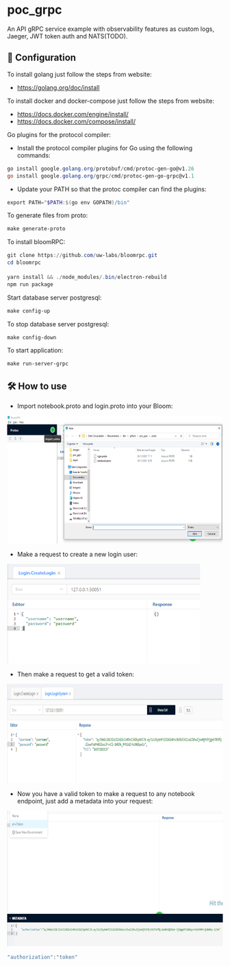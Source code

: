 # poc_grpc

An API gRPC service example with observability features as custom logs, Jaeger, JWT token auth and NATS(TODO).

## 🧰 Configuration

To install golang just follow the steps from website:
- https://golang.org/doc/install

To install docker and docker-compose just follow the steps from website:
- https://docs.docker.com/engine/install/
- https://docs.docker.com/compose/install/

Go plugins for the protocol compiler:

- Install the protocol compiler plugins for Go using the following commands:
``` powershell
go install google.golang.org/protobuf/cmd/protoc-gen-go@v1.26
go install google.golang.org/grpc/cmd/protoc-gen-go-grpc@v1.1
```
- Update your PATH so that the protoc compiler can find the plugins:
``` powershell
export PATH="$PATH:$(go env GOPATH)/bin"
``` 
To generate files from proto:
``` powershell
make generate-proto
```

To install bloomRPC:
``` powershell
git clone https://github.com/uw-labs/bloomrpc.git
cd bloomrpc

yarn install && ./node_modules/.bin/electron-rebuild
npm run package
```

Start database server postgresql:
``` powershell
make config-up
```
To stop database server postgresql:
``` powershell
make config-down
```
To start application:
``` powershell
make run-server-grpc
```

## 🛠 How to use
- Import notebook.proto and login.proto into your Bloom:
<img src="https://github.com/miguelhbrito/poc_grpc/blob/master/images/bloomImportProtos.png" width="646" height="298">

- Make a request to create a new login user:
<img src="https://github.com/miguelhbrito/poc_grpc/blob/master/images/bloomCreateLogin.png" width="451" height="232">

- Then make a request to get a valid token:
<img src="https://github.com/miguelhbrito/poc_grpc/blob/master/images/bloomTokenLogin.png" width="844" height="231">

- Now you have a valid token to make a request to any notebook endpoint, just add a metadata into your request:
<img src="https://github.com/miguelhbrito/poc_grpc/blob/master/images/bloomMetadata.png" width="690" height="316">

``` powershell
"authorization":"token"
```
